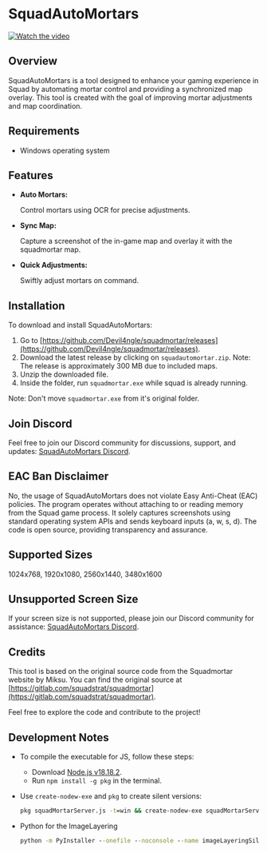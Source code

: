 # SquadAutoMortars
[![Watch the video](https://img.youtube.com/vi/uF3VQAWmt88/hqdefault.jpg)](https://www.youtube.com/watch?v=uF3VQAWmt88)

## Overview
SquadAutoMortars is a tool designed to enhance your gaming experience in Squad by automating mortar control and providing a synchronized map overlay. This tool is created with the goal of improving mortar adjustments and map coordination.

## Requirements
- Windows operating system

## Features
- **Auto Mortars:**

   Control mortars using OCR for precise adjustments.
  
- **Sync Map:**

   Capture a screenshot of the in-game map and overlay it with the squadmortar map.

- **Quick Adjustments:**

   Swiftly adjust mortars on command.

## Installation
To download and install SquadAutoMortars:
1. Go to [https://github.com/Devil4ngle/squadmortar/releases](https://github.com/Devil4ngle/squadmortar/releases).
2. Download the latest release by clicking on `squadautomortar.zip`.
Note: The release is approximately 300 MB due to included maps.
3. Unzip the downloaded file.
4. Inside the folder, run `squadmortar.exe` while squad is already running.

Note: Don't move `squadmortar.exe` from it's original folder.

## Join Discord
Feel free to join our Discord community for discussions, support, and updates: [SquadAutoMortars Discord](https://discord.gg/Qc5y4satdz).

## EAC Ban Disclaimer
No, the usage of SquadAutoMortars does not violate Easy Anti-Cheat (EAC) policies. The program operates without attaching to or reading memory from the Squad game process. It solely captures screenshots using standard operating system APIs and sends keyboard inputs (a, w, s, d). The code is open source, providing transparency and assurance.

## Supported Sizes
1024x768, 1920x1080, 2560x1440, 3480x1600

## Unsupported Screen Size
If your screen size is not supported, please join our Discord community for assistance: [SquadAutoMortars Discord](https://discord.gg/Qc5y4satdz).


## Credits
This tool is based on the original source code from the Squadmortar website by Miksu. You can find the original source at [https://gitlab.com/squadstrat/squadmortar](https://gitlab.com/squadstrat/squadmortar).

Feel free to explore the code and contribute to the project!

## Development Notes
- To compile the executable for JS, follow these steps:
  - Download [Node.js v18.18.2](https://nodejs.org/download/release/v18.18.2/node-v18.18.2-x64.msi).
  - Run `npm install -g pkg` in the terminal.

- Use `create-nodew-exe` and  `pkg` to create silent versions: 
  
  ```cmd 
  pkg squadMortarServer.js -t=win && create-nodew-exe squadMortarServer.exe squadMortarServerSilent.exe
  ```
- Python for the ImageLayering
   ```cmd 
   python -m PyInstaller --onefile --noconsole --name imageLayeringSilent imageLayering.py
   ```
